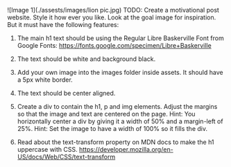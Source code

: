 
![Image 1](./assests/images/lion pic.jpg)
  TODO: Create a motivational post website.
Style it how ever you like. 
Look at the goal image for inspiration.
But it must have the following features:
1. The main h1 text should be using the Regular Libre Baskerville Font from Google Fonts:
  https://fonts.google.com/specimen/Libre+Baskerville

2. The text should be white and background black.
3. Add your own image into the images folder inside assets. It should have a 5px white border.
4. The text should be center aligned.
5. Create a div to contain the h1, p and img elements. Adjust the margins so that the image and text are centered on the page. 
  Hint: You horizontally center a div by giving it a width of 50% and a margin-left of 25%.
  Hint: Set the image to have a width of 100% so it fills the div. 
6. Read about the text-transform property on MDN docs to make the h1 uppercase with CSS.
  https://developer.mozilla.org/en-US/docs/Web/CSS/text-transform


